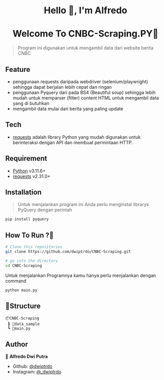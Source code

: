 <h1 align="center" >Hello 👋, I'm Alfredo</h1>


<h1 align="center" >Welcome To CNBC-Scraping.PY🧣</h1>

> Program ini digunakan untuk mengambil data dari website berita CNBC

## Feature

- penggunaan requests daripada webdriver (selenium/playwright) sehingga dapat berjalan lebih cepat dan ringan
- penggunaan Pyquery dari pada BS4 (Beautiful soup) sehingga lebih mudah untuk memparser (filter) content HTML untuk mengambil data yang di butuhkan
- mengambil data mulai dari berita yang paling update

## Tech

- [requests](https://requests.readthedocs.io/) adalah library Python yang mudah digunakan untuk berinteraksi dengan API dan membuat permintaan HTTP.

## Requirement

- [Python](https://www.python.org/) v3.11.6+
- [requests](https://requests.readthedocs.io/) v2.31.0+

## Installation

> Untuk menjalankan program ini Anda perlu menginstal librarys PyQuery dengan perintah

```sh
pip install pyquery
```

## How To Run ?🤔

```bash
# Clone this repositories
git clone https://github.com/dwiptrdo/CNBC-Scraping.git

# go into the directory
cd CNBC-Scraping

```

Untuk menjalankan Programnya kamu hanya perlu menjalankan dengan command

```bash
python main.py
```

## 🚀Structure

```
📦CNBC-Scraping
 ┣ 📂data_sample
 ┗ 📜main.py
```

## Author

👤 **Alfredo Dwi Putra**


- Github: [@dwiptrdo](https://github.com/dwiptrdo)
- Instagram: [@_dwiptrdo](https://www.instagram.com/_dwiptrdo/)
